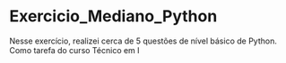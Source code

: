 # Exercicio_Mediano_Python
Nesse exercício, realizei cerca de 5 questões de nível básico de Python. Como tarefa do curso Técnico em I
